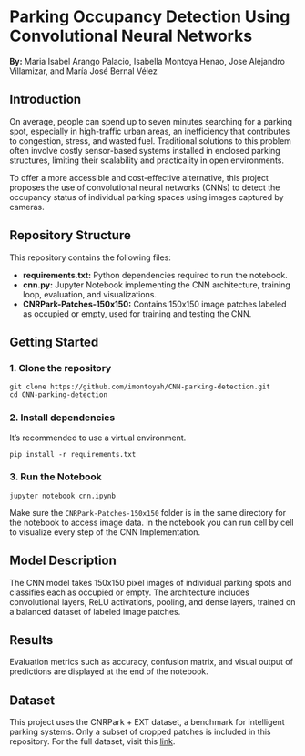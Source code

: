 # Parking Occupancy Detection Using Convolutional Neural Networks
**By:** Maria Isabel Arango Palacio, Isabella Montoya Henao, Jose Alejandro Villamizar, and María José Bernal Vélez


## Introduction
On average, people can spend up to seven minutes searching for a parking spot, especially in high-traffic urban areas, an inefficiency that contributes to congestion, stress, and wasted fuel. Traditional solutions to this problem often involve costly sensor-based systems installed in enclosed parking structures, limiting their scalability and practicality in open environments. 

To offer a more accessible and cost-effective alternative, this project proposes the use of convolutional neural networks (CNNs) to detect the occupancy status of individual parking spaces using images captured by cameras.

## Repository Structure
This repository contains the following files:
- **requirements.txt:** Python dependencies required to run the notebook.
- **cnn.py:** Jupyter Notebook implementing the CNN architecture, training loop, evaluation, and visualizations.
- **CNRPark-Patches-150x150:** Contains 150x150 image patches labeled as occupied or empty, used for training and testing the CNN.

## Getting Started
### 1. Clone the repository
```
git clone https://github.com/imontoyah/CNN-parking-detection.git
cd CNN-parking-detection
```

### 2. Install dependencies
It’s recommended to use a virtual environment.
```
pip install -r requirements.txt
```

### 3. Run the Notebook
```
jupyter notebook cnn.ipynb
```
Make sure the `CNRPark-Patches-150x150` folder is in the same directory for the notebook to access image data.
In the notebook you can run cell by cell to visualize every step of the CNN Implementation.

## Model Description
The CNN model takes 150x150 pixel images of individual parking spots and classifies each as occupied or empty. The architecture includes convolutional layers, ReLU activations, pooling, and dense layers, trained on a balanced dataset of labeled image patches.

## Results
Evaluation metrics such as accuracy, confusion matrix, and visual output of predictions are displayed at the end of the notebook.

## Dataset
This project uses the CNRPark + EXT dataset, a benchmark for intelligent parking systems. Only a subset of cropped patches is included in this repository. For the full dataset, visit this [link](http://cnrpark.it).

